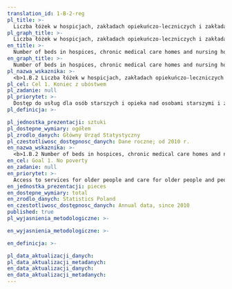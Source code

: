 ```yaml
---
translation_id: 1-B-2-reg
pl_title: >-
  Liczba łóżek w hospicjach, zakładach opiekuńczo-leczniczych i zakładach pielęgnacyjno-opiekuńczych na 100 tys. ludności
pl_graph_title: >-
  Liczba łóżek w hospicjach, zakładach opiekuńczo-leczniczych i zakładach pielęgnacyjno-opiekuńczych na 100 tys. ludności
en_title: >-
  Number of beds in hospices, chronic medical care homes and nursing homes per 100 thous. population
en_graph_title: >-
  Number of beds in hospices, chronic medical care homes and nursing homes per 100 thous. population
pl_nazwa_wskaznika: >-
  <b>1.B.2 Liczba łóżek w hospicjach, zakładach opiekuńczo-leczniczych i zakładach pielęgnacyjno-opiekuńczych na 100 tys. ludności</b>
pl_cel: Cel 1. Koniec z ubóstwem
pl_zadanie: null
pl_priorytet: >-
  Dostęp do usług dla osób starszych i opieka nad osobami starszymi i z niepełnosprawnościami
pl_definicja: >-

pl_jednostka_prezentacji: sztuki
pl_dostepne_wymiary: ogółem
pl_zrodlo_danych: Główny Urząd Statystyczny
pl_czestotliwosc_dostępnosc_danych: Dane roczne; od 2010 r.
en_nazwa_wskaznika: >-
  <b>1.B.2 Number of beds in hospices, chronic medical care homes and nursing homes per 100 thous. population</b>
en_cel: Goal 1. No poverty
en_zadanie: null
en_priorytet: >-
  Access to services for older people and care for older people and people with disabilities
en_jednostka_prezentacji: pieces
en_dostepne_wymiary: total
en_zrodlo_danych: Statistics Poland
en_czestotliwosc_dostępnosc_danych: Annual data, since 2010
published: true
pl_wyjasnienia_metodologiczne: >-

en_wyjasnienia_metodologiczne: >-

en_definicja: >-

pl_data_aktualizacji_danych:
pl_data_aktualizacji_metadanych:
en_data_aktualizacji_danych:
en_data_aktualizacji_metadanych:
---
```

